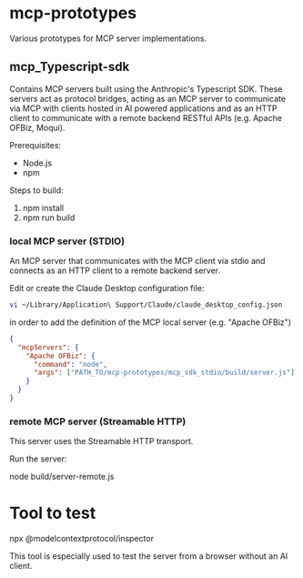# mcp-prototypes
Various prototypes for MCP server implementations.

## mcp_Typescript-sdk

Contains MCP servers built using the Anthropic's Typescript SDK. These servers act as protocol bridges, acting as an MCP server to communicate via MCP with clients hosted in AI powered applications and as an HTTP client to communicate with a remote backend RESTful APIs (e.g. Apache OFBiz, Moqui).

Prerequisites:
* Node.js
* npm

Steps to build:

1) npm install
2) npm run build

### local MCP server (STDIO)
An MCP server that communicates with the MCP client via stdio and connects as an HTTP client to a remote backend server.


Edit or create the Claude Desktop configuration file:

```sh
vi ~/Library/Application\ Support/Claude/claude_desktop_config.json
```
in order to add the definition of the MCP local server (e.g. "Apache OFBiz")
```json
{
  "mcpServers": {
    "Apache OFBiz": {
      "command": "node",
      "args": ["PATH_TO/mcp-prototypes/mcp_sdk_stdio/build/server.js"]
    }
  }
}
```

### remote MCP server (Streamable HTTP)

This server uses the Streamable HTTP transport.

Run the server:

 node build/server-remote.js

# Tool to test

npx @modelcontextprotocol/inspector

This tool is especially used to test the server from a browser without an AI client.
